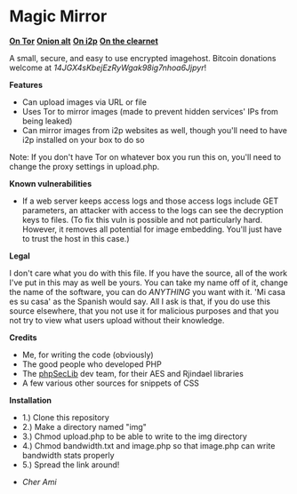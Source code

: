 Magic Mirror
============

**[On Tor](http://li7qxmk72kp3sgz4.onion/)**
**[Onion alt](http://4344457357774542.onion/)**
**[On i2p](http://img.i2p/)**
**[On the clearnet](http://img.404.mn/)**

A small, secure, and easy to use encrypted imagehost. Bitcoin donations welcome at *14JGX4sKbejEzRyWgak98ig7nhoa6Jjpyr*!

**Features**
* Can upload images via URL or file
* Uses Tor to mirror images (made to prevent hidden services' IPs from being leaked)
* Can mirror images from i2p websites as well, though you'll need to have i2p installed on your box to do so

Note: If you don't have Tor on whatever box you run this on, you'll need to change the proxy settings in upload.php.

**Known vulnerabilities**
* If a web server keeps access logs and those access logs include GET parameters, an attacker with access to the logs can see the decryption keys to files. (To fix this vuln is possible and not particularly hard. However, it removes all potential for image embedding. You'll just have to trust the host in this case.)

**Legal**

I don't care what you do with this file. If you have the source, all of the work I've put in this may as well be yours. You can take my name off of it, change the name of the software, you can do *ANYTHING* you want with it. 'Mi casa es su casa' as the Spanish would say. All I ask is that, if you do use this source elsewhere, that you not use it for malicious purposes and that you not try to view what users upload without their knowledge.

**Credits**

* Me, for writing the code (obviously)
* The good people who developed PHP
* The [phpSecLib](http://phpseclib.sourceforge.net/) dev team, for their AES and Rjindael libraries 
* A few various other sources for snippets of CSS

**Installation**

* 1.) Clone this repository
* 2.) Make a directory named "img"
* 3.) Chmod upload.php to be able to write to the img directory
* 4.) Chmod bandwidth.txt and image.php so that image.php can write bandwidth stats properly
* 5.) Spread the link around!

- *Cher Ami*
